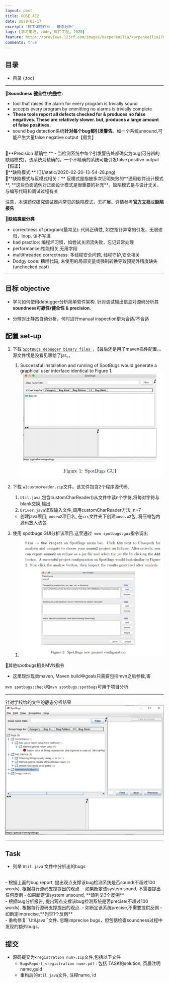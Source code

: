 ```yaml
---
layout: post
title: OOSE AE2
date: 2020-02-17
excerpt: "软工课题作业 - 静态分析"
tags: [学习笔记, code, 软件工程, 2020]
feature: https://previews.123rf.com/images/karpenkoilia/karpenkoilia1709/karpenkoilia170900117/86423976-modern-line-web-concept-for-programming-linear-web-banner-for-coding-.jpg
comments: true
---
```


## 目录

* 目录
{:toc}

---

🍬**Soundness 健全性/完整性:**
- tool that raises the alarm for every program is trivially sound
- accepts every program by emmitting no alarms is trivially complete
- **These tools report all defects checked for & produces no false negatives. These are relatively slower. but, produces a large amount of false positives.**
- sound bug detection系统**针对每个bug都引发警告**。如一个系统unsound,可能产生大量false negative output【假负】
<br />
🍬**Precision 精确性:**
- 当检测系统中每个引发警告处都确实为bug(可分辨的缺陷模式)，该系统为精确的。一个不精确的系统可能引发false positive output【假正】
<br />
🍬**缺陷模式:**
![](/static/2020-02-20-13-54-28.png)
<br />
🍬**缺陷模式与反模式相关：**
反模式是指被多次证明失败的**通用软件设计模式**, **这些负面范例对正面设计模式是很重要的补充**。缺陷模式是与设计无关，与编写代码和调试过程有关
<br />

注意，本课题仅研究调试器内常见的缺陷模式，无扩展。详情参考<a href="http://findbugs.sourceforge.net/bugDescriptions.**html**">**官方文档**</a>或**缺陷报告**

🍬**缺陷类型分类**
- correctness of program(最常见): 代码正确性, 如空指针异常的引发，无限递归，loop, 读不写进
- bad practice: 编程坏习惯，如尝试关闭流失败，忘记异常处理
- performance:性能相关,无用字段
- multithreaded correctness: 多线程安全问题, 线程守护,安全相关
- Dodgy code: 糟糕代码, 未使用的局部变量或强制转换导致预期外精度缺失(unchecked cast)

---

## 目标 objective

- 学习如何使用debugger分析简单软件架构. 针对调试输出信息对源码分析其**soundness可靠性/健全性 & precision**.

- 分辨对比静态自动分析，何时进行manual inspection更为合适/不合适

## 配置 set-up

1. 下载 <a href="https://spotbugs.readthedocs.io/en/latest/">``SpotBugs debugger binary files ``</a>，【最后还是用了maven插件配置。。源文件愣是没看见哪给了jar。。
   1. Successful installation and running of SpotBugs would generate
a graphical user interface identical to Figure 1.![](/static/2020-02-19-15-53-51.png)

2. 下载 ``w2custmoreader.zip``文件。该文件包含2个程序源代码, 
   1. ``Util.java``,包含customCharReader()从文件中读n个字符,将每对字符与blank交换,输出. 
   2. ``Driver.java``读取输入文件,调用customCharReader方法, n=7
   - 创建java项目, ``oosew2``项目名, 在``src``文件夹下创建``oose.w2``包, 将压缩包内源码放入该包

3. 使用 spotbugs GUI分析该项目.这里通过`` mvn spotbugs:gui``指令调出
   1. ![](/static/2020-02-19-22-43-40.png)

🍬其他spotbugs相关MVN指令

- 这里现炒现卖maven, Maven build中goals只需要包括mvn之后参数,害

``mvn spotbugs:check``和``mvn spotbugs:spotbugs``可用于项目分析

---

针对学校给的文件的静态分析结果
![](/static/2020-02-19-23-15-53.png)

---

## Task

- 列举 ``Util.java`` 文件中分析出的bugs
<br />
- 根据上面的bug report, 提出观点支撑该bug检测系统是否sound(不超过100 words). 根据每行源码支撑提出的观点.
  - 如果断定该system sound, 不需要提出任何反例
  - 如果断定该system unsound, **请列举3个反例**
<br>
- 根据bug分析报告, 提出观点支撑该bug检测系统是否precise(不超过100 words). 根据每行源码支撑提出的观点.
  - 如断定该系统precise,不需要提供反例
  - 如断定imprecise,**列举1个反例**
<br />
- 重构修复``Util.java``文件. 忽略imprecise bugs，但包括检查soundness过程中发现的额外bugs。

## 提交

- 源码提交为``<registration num>.zip``文件,包括以下文件
   - ``BugsReport_<registration num>.pdf`` : 包括 TASK的solution, 页眉注明name,guid
   - 重构后的``Util.java``文件, 注释name, id